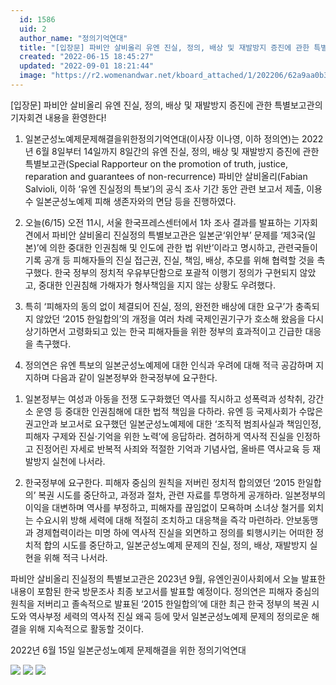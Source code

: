 ```yaml
---
  id: 1586
  uid: 2
  author_name: "정의기억연대"
  title: "[입장문] 파비안 살비올리 유엔 진실, 정의, 배상 및 재발방지 증진에 관한 특별보고관의 기자회견 내용을 환영한다!"
  created: "2022-06-15 18:45:27"
  updated: "2022-09-01 18:21:44"
  image: "https://r2.womenandwar.net/kboard_attached/1/202206/62a9aa0b31a419448696.jpg"
---
```

\[입장문\] 파비안 살비올리 유엔 진실, 정의, 배상 및 재발방지 증진에 관한 
특별보고관의 기자회견 내용을 환영한다!
 
1. 일본군성노예제문제해결을위한정의기억연대(이사장 이나영, 이하 정의연)는 2022년 6월 8일부터 14일까지 8일간의 유엔 진실, 정의, 배상 및 재발방지 증진에 관한 특별보고관(Special Rapporteur on the promotion of truth, justice, reparation and guarantees of non-recurrence) 파비안 살비올리(Fabian Salvioli, 이하 ‘유엔 진실정의 특보’)의 공식 조사 기간 동안 관련 보고서 제출, 이용수 일본군성노예제 피해 생존자와의 면담 등을 진행하였다.
 
2. 오늘(6/15) 오전 11시, 서울 한국프레스센터에서 1차 조사 결과를 발표하는 기자회견에서 파비안 살비올리 진실정의 특별보고관은 일본군‘위안부’ 문제를 ‘제3국(일본)’에 의한 중대한 인권침해 및 인도에 관한 법 위반’이라고 명시하고, 관련국들이 기록 공개 등 피해자들의 진실 접근권, 진실, 책임, 배상, 추모를 위해 협력할 것을 촉구했다. 한국 정부의 정치적 우유부단함으로 포괄적 이행기 정의가 구현되지 않았고, 중대한 인권침해 가해자가 형사책임을 지지 않는 상황도 우려했다.
 
3. 특히 ‘피해자의 동의 없이 체결되어 진실, 정의, 완전한 배상에 대한 요구’가 충족되지 않았던 ‘2015 한일합의’의 개정을 여러 차례 국제인권기구가 호소해 왔음을 다시 상기하면서 고령화되고 있는 한국 피해자들을 위한 정부의 효과적이고 긴급한 대응을 촉구했다.
 
4. 정의연은 유엔 특보의 일본군성노예제에 대한 인식과 우려에 대해 적극 공감하며 지지하며 다음과 같이 일본정부와 한국정부에 요구한다.
 
 1) 일본정부는 여성과 아동을 전쟁 도구화했던 역사를 직시하고 성폭력과 성착취, 강간소 운영 등 중대한 인권침해에 대한 법적 책임을 다하라. 유엔 등 국제사회가 수많은 권고안과 보고서로 요구했던 일본군성노예제에 대한 ‘조직적 범죄사실과 책임인정, 피해자 구제와 진실·기억을 위한 노력’에 응답하라. 겸허하게 역사적 진실을 인정하고 진정어린 자세로 반복적 사죄와 적절한 기억과 기념사업, 올바른 역사교육 등 재발방지 실천에 나서라.
 
 2) 한국정부에 요구한다. 피해자 중심의 원칙을 저버린 정치적 합의였던 ‘2015 한일합의’ 복권 시도를 중단하고, 과정과 절차, 관련 자료를 투명하게 공개하라. 일본정부의 이익을 대변하며 역사를 부정하고, 피해자를 끊임없이 모욕하며 소녀상 철거를 외치는 수요시위 방해 세력에 대해 적절히 조치하고 대응책을 즉각 마련하라. 안보동맹과 경제협력이라는 미명 하에 역사적 진실을 외면하고 정의를 퇴행시키는 어떠한 정치적 합의 시도를 중단하고, 일본군성노예제 문제의 진실, 정의, 배상, 재발방지 실현을 위해 적극 나서라.
 
파비안 살비올리 진실정의 특별보고관은 2023년 9월, 유엔인권이사회에서 오늘 발표한 내용이 포함된 한국 방문조사 최종 보고서를 발표할 예정이다. 정의연은 피해자 중심의 원칙을 저버리고 졸속적으로 발표된 ‘2015 한일합의’에 대한 최근 한국 정부의 복권 시도와 역사부정 세력의 역사적 진실 왜곡 등에 맞서 일본군성노예제 문제의 정의로운 해결을 위해 지속적으로 활동할 것이다.

2022년 6월 15일
일본군성노예제 문제해결을 위한 정의기억연대 

![](https://r2.womenandwar.net/kboard_attached/1/202206/62a9aa0b31a419448696.jpg)
![](https://r2.womenandwar.net/kboard_attached/1/202206/62a9aa1c8eab72533119.jpg) 
![](https://r2.womenandwar.net/kboard_attached/1/202206/62a9aa26c7df37115874.jpg)